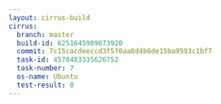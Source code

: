 ```yaml
---
layout: cirrus-build
cirrus:
  branch: master
  build-id: 6251645909073920
  commit: 7c15cacdeeccd3f5f0aa8d4b6de15ba9593c1bf7
  task-id: 4570483335626752
  task-number: 7
  os-name: Ubuntu
  test-result: 0
---
```

